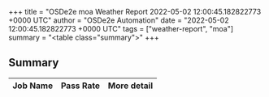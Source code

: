 +++
title = "OSDe2e moa Weather Report 2022-05-02 12:00:45.182822773 +0000 UTC"
author = "OSDe2e Automation"
date = "2022-05-02 12:00:45.182822773 +0000 UTC"
tags = ["weather-report", "moa"]
summary = "<table class=\"summary\"></table>"
+++
## Summary

| Job Name | Pass Rate | More detail |
|----------|-----------|-------------|





